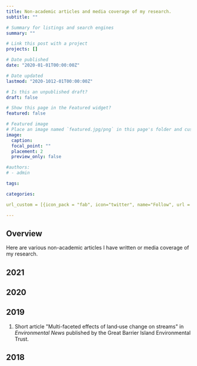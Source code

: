 ```yaml
---
title: Non-academic articles and media coverage of my research.
subtitle: ""

# Summary for listings and search engines
summary: ""

# Link this post with a project
projects: []

# Date published
date: "2020-01-01T00:00:00Z"

# Date updated
lastmod: "2020-1012-01T00:00:00Z"

# Is this an unpublished draft?
draft: false

# Show this page in the Featured widget?
featured: false

# Featured image
# Place an image named `featured.jpg/png` in this page's folder and customize its options here.
image:
  caption: 
  focal_point: ""
  placement: 2
  preview_only: false

#authors:
# - admin

tags:

categories:

url_custom = [{icon_pack = "fab", icon="twitter", name="Follow", url = "https://twitter.com/georgecushen"}]

---
```


## Overview
Here are various non-academic articles I have written or media coverage of my research.


## 2021


## 2020


## 2019

1. Short article "Multi-faceted effects of land‐use change on streams" in *Environmental News* published by the Great Barrier Island Environmental Trust.


## 2018

